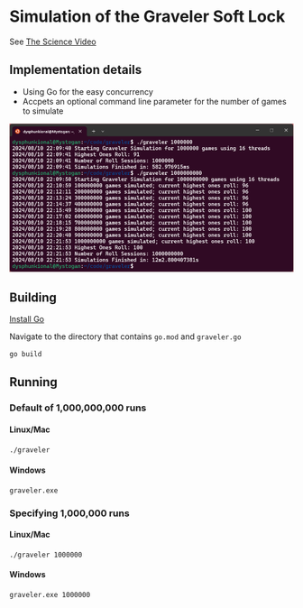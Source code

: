 # Simulation of the Graveler Soft Lock

See [The Science Video](https://youtu.be/M8C8dHQE2Ro)

## Implementation details
- Using Go for the easy concurrency
- Accpets an optional command line parameter for the number of games to simulate

![image](graveler.png "Screenshot of running the simulation")

## Building

[Install Go](https://go.dev/doc/install)

Navigate to the directory that contains `go.mod` and `graveler.go`

```bash
go build
```

## Running

### Default of 1,000,000,000 runs

#### Linux/Mac
```bash
./graveler
```

#### Windows
```
graveler.exe
```

### Specifying 1,000,000 runs

#### Linux/Mac
```
./graveler 1000000
```

#### Windows
```
graveler.exe 1000000
```